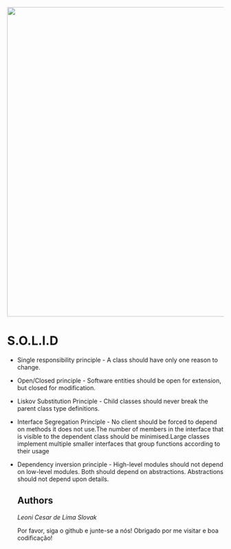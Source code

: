 <img src="https://miro.medium.com/max/1021/1*lti3X2lRNCKOEjNz45h8Lw.png" width="720">

# S.O.L.I.D

* Single responsibility principle - A class should have only one reason to change.
* Open/Closed principle - Software entities should be open for extension, but closed for modification.
* Liskov Substitution Principle - Child classes should never break the parent class type definitions.
* Interface Segregation Principle - No client should be forced to depend on methods it does not use.The number of members in the interface that is visible to the dependent class should be minimised.Large classes implement multiple smaller interfaces that group functions according to their usage
* Dependency inversion principle - High-level modules should not depend on low-level modules. Both should depend on abstractions. Abstractions should not depend upon details.

  ## Authors

  *Leoni Cesar de Lima Slovak*

  Por favor, siga o github e junte-se a nós!
  Obrigado por me visitar e boa codificação!
